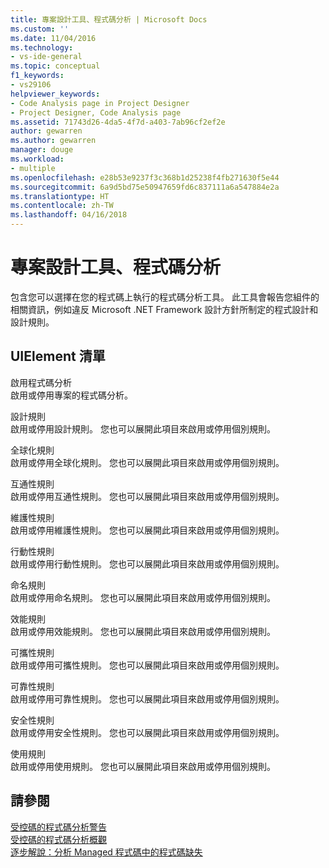 ```yaml
---
title: 專案設計工具、程式碼分析 | Microsoft Docs
ms.custom: ''
ms.date: 11/04/2016
ms.technology:
- vs-ide-general
ms.topic: conceptual
f1_keywords:
- vs29106
helpviewer_keywords:
- Code Analysis page in Project Designer
- Project Designer, Code Analysis page
ms.assetid: 71743d26-4da5-4f7d-a403-7ab96cf2ef2e
author: gewarren
ms.author: gewarren
manager: douge
ms.workload:
- multiple
ms.openlocfilehash: e28b53e9237f3c368b1d25238f4fb271630f5e44
ms.sourcegitcommit: 6a9d5bd75e50947659fd6c837111a6a547884e2a
ms.translationtype: HT
ms.contentlocale: zh-TW
ms.lasthandoff: 04/16/2018
---
```

# <a name="code-analysis-project-designer"></a>專案設計工具、程式碼分析
包含您可以選擇在您的程式碼上執行的程式碼分析工具。 此工具會報告您組件的相關資訊，例如違反 Microsoft .NET Framework 設計方針所制定的程式設計和設計規則。  
  
## <a name="uielement-list"></a>UIElement 清單  
 啟用程式碼分析  
 啟用或停用專案的程式碼分析。  
  
 設計規則  
 啟用或停用設計規則。 您也可以展開此項目來啟用或停用個別規則。  
  
 全球化規則  
 啟用或停用全球化規則。 您也可以展開此項目來啟用或停用個別規則。  
  
 互通性規則  
 啟用或停用互通性規則。 您也可以展開此項目來啟用或停用個別規則。  
  
 維護性規則  
 啟用或停用維護性規則。 您也可以展開此項目來啟用或停用個別規則。  
  
 行動性規則  
 啟用或停用行動性規則。 您也可以展開此項目來啟用或停用個別規則。  
  
 命名規則  
 啟用或停用命名規則。 您也可以展開此項目來啟用或停用個別規則。  
  
 效能規則  
 啟用或停用效能規則。 您也可以展開此項目來啟用或停用個別規則。  
  
 可攜性規則  
 啟用或停用可攜性規則。 您也可以展開此項目來啟用或停用個別規則。  
  
 可靠性規則  
 啟用或停用可靠性規則。 您也可以展開此項目來啟用或停用個別規則。  
  
 安全性規則  
 啟用或停用安全性規則。 您也可以展開此項目來啟用或停用個別規則。  
  
 使用規則  
 啟用或停用使用規則。 您也可以展開此項目來啟用或停用個別規則。  
  
## <a name="see-also"></a>請參閱  
 [受控碼的程式碼分析警告](../../code-quality/code-analysis-for-managed-code-warnings.md)   
 [受控碼的程式碼分析概觀](../../code-quality/code-analysis-for-managed-code-overview.md)   
 [逐步解說：分析 Managed 程式碼中的程式碼缺失](../../code-quality/walkthrough-analyzing-managed-code-for-code-defects.md)